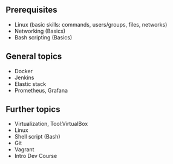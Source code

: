 
## Prerequisites
<ul>
  <li>Linux (basic skills: commands, users/groups, files, networks)</li>
  <li>Networking (Basics)</li>
  <li>Bash scripting (Basics)</li>
</ul> 

## General topics
<ul>
  <li>Docker</li>
  <li>Jenkins</li>
  <li>Elastic stack</li>
  <li>Prometheus, Grafana</li>
</ul> 


## Further topics
<ul>
  <li>Virtualization, Tool:VirtualBox</li>
  <li>Linux</li>
  <li>Shell script (Bash)</li>
  <li>Git</li>
  <li>Vagrant</li>
  <li>Intro Dev Course</li>
</ul> 
